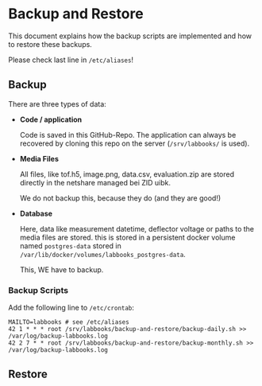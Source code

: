 # Backup and Restore

This document explains how the backup scripts are implemented and how to restore these backups.

Please check last line in `/etc/aliases`!

## Backup

There are three types of data:

- **Code / application**

  Code is saved in this GitHub-Repo.
  The application can always be recovered by cloning this repo on the server (`/srv/labbooks/` is
  used).

- **Media Files**

  All files, like tof.h5, image.png, data.csv, evaluation.zip are stored
  directly in the netshare managed bei ZID uibk.

  We do not backup this, because they do (and they are good!)

- **Database**

  Here, data like measurement datetime, deflector voltage or paths to
  the media files are stored. this is stored in a persistent docker volume
  named `postgres-data` stored in `/var/lib/docker/volumes/labbooks_postgres-data`.

  This, WE have to backup.

### Backup Scripts

Add the following line to `/etc/crontab`:

```shell
MAILTO=labbooks # see /etc/aliases
42 1 * * * root /srv/labbooks/backup-and-restore/backup-daily.sh >> /var/log/backup-labbooks.log
42 2 7 * * root /srv/labbooks/backup-and-restore/backup-monthly.sh >> /var/log/backup-labbooks.log

```

## Restore